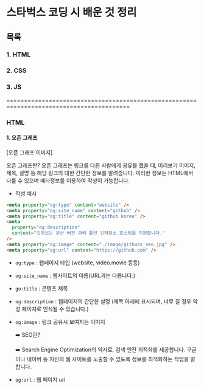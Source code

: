 # 스타벅스 코딩 시 배운 것 정리

## 목록

### 1. HTML

### 2. CSS

### 3. JS

=========================================================================================

### HTML

#### 1. 오픈 그래프

[오픈 그래프 이미지]

오픈 그래프란?
오픈 그래프는 링크를 다른 사람에게 공유를 했을 때, 미리보기 이미지, 제목, 설명 등 해당 링크의 대한 간단한 정보를 알려줍니다.
이러한 정보는 HTML에서 다룰 수 있으며 메타정보를 이용하여 작성이 가능합니다.

- 작성 예시

```html
<meta property="og:type" content="website" />
<meta property="og:site_name" content="github" />
<meta property="og:title" content="github korea" />
<meta
  property="og:description"
  content="깃허브는 분산 버전 관리 툴인 깃저장소 호스팅을 지원합니다."
/>
<meta property="og:image" content="./image/githubs_seo.jpg" />
<meta property="og:url" content="https://github.com" />
```

- `og:type` : 웹페이지 타입 (website, video.movie 등등)
- `og:site_name` : 웹사이트의 이름(URL과는 다릅니다.)
- `go:title` : 콘텐츠 제목
- `og:description` : 웹페이지의 간단한 설명 (제목 아래에 표시되며, 너무 길 경우 악성 페이지로 인식될 수 있습니다.)
- `og:image` : 링크 공유시 보여지는 이미지

  ➡️ SEO란?

    ➡️ Search Engine Optimization의 약자로, 검색 엔진 최적화를 제공합니다. 구글이나 네이버 등 자신의 웹 사이트를 노출할 수 있도록 정보를 최적화하는 작업을 말합니다.

- `og:url` : 웹 페이지 url
